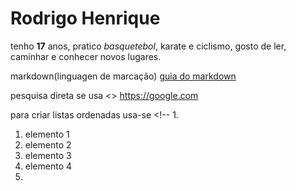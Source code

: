 # Rodrigo Henrique
tenho **17** anos, pratico _basquetebol_, karate e ciclismo, gosto de ler, caminhar e conhecer novos lugares.

markdown(linguagen de marcação)
[guia do markdown](https://docs.pipz.com/central-de-ajuda/learning-center/guia-basico-de-markdown#open)

pesquisa direta se usa <> <https://google.com>

para criar listas ordenadas usa-se <!-- 1.

1. elemento 1
2. elemento 2
3. elemento 3
4. elemento 4
5. 
